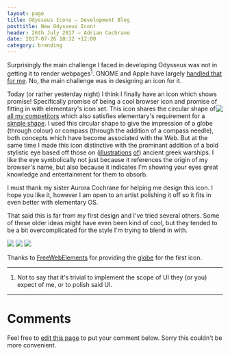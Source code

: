 ```yaml
---
layout: page
title: Odysseus Icons — Development Blog
posttitle: New Odysseus Icon!
header: 26th July 2017 — Adrian Cochrane
date: 2017-07-26 10:32 +12:00
category: branding
---
```


Surprisingly the main challenge I faced in developing Odysseus was not in getting it to render webpages<sup title="Not to say that it's trivial to implement the scope of UI they expect of me, or to polish said UI">1</sup>. GNOME and Apple have largely [handled that for me](https://webkitgtk.org/). No, the main challenge was in designing an icon for it.

Today (or rather yesterday night) I think I finally have an icon which shows promise! Specifically promise of being a cool browser icon and promise of fitting in with elementary's icon set. <img style="float: right;" src='{{ "/media/2017-07-26/odysseus-eye.svg" | relative_url }}' /> This icon shares the circular shape of [all my competitors](http://blog.uvm.edu/helpline-tech/files/2011/06/1browsers2.png) which also satisfies elementary's requirement for a [simple shape](https://elementary.io/docs/human-interface-guidelines#shape). I used this circular shape to give the impression of a globe (through colour) or compass (through the addition of a compass needle), both concepts which have become associated with the Web. But at the same time I made this icon distinctive with the prominant addition of a bold stylistic eye based off those on ([illustrations](https://www.arkarts.com/image/childrens-theatre-images/the-odyssey_poster.png) [of](http://studio-ghibli.wikia.com/wiki/Tales_from_Earthsea_(film))) ancient greek warships. I like the eye symbolically not just because it references the origin of my browser's name, but also because it indicates I'm showing your eyes great knowledge and entertainment for them to obsorb. 

I must thank my sister Aurora Cochrane for helping me design this icon. I hope you like it, however I am open to an artist polishing it off so it fits in even better with elementary OS. 

<p style="clear: both;">That said this is far from my first design and I've tried several others. Some of these older ideas might have even been kind of cool, but they tended to be a bit overcomplicated for the style I'm trying to blend in with. </p>

<img src='{{ "/media/2017-07-26/oddysseus-complex-icon.svg" | relative_url}}' />
<img src='{{ "/media/2017-07-26/eye.svg" | relative_url }}' />
<img src='{{ "/media/2017-07-26/oddysseus-web.svg" | relative_url }}' />

Thanks to [FreeWebElements](http://freewebelements.com/) for providing the [globe](http://www.freevectors.net/details/Vector+Globe+Icon) for the first icon.

---

1. Not to say that it's trivial to implement the scope of UI they (or you) expect of me, or to polish said UI.

---

# Comments 

Feel free to [edit this page](https://github.com/alcinnz/Odysseus/edit/gh-pages/_posts/2017-07-26-app-icon.md) to put your comment below. Sorry this couldn't be more convenient.
